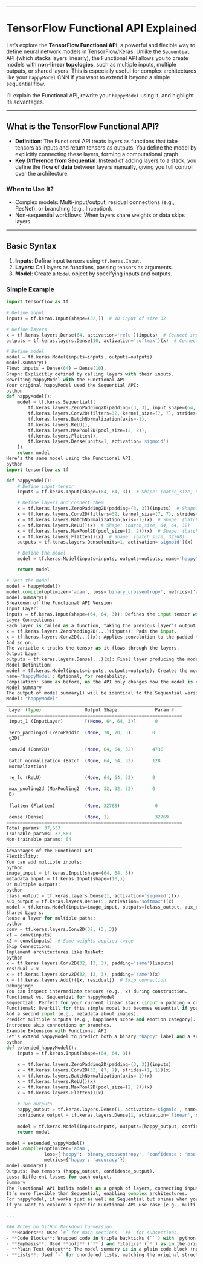 
---
# TensorFlow Functional API Explained

Let’s explore the **TensorFlow Functional API**, a powerful and flexible way to define neural network models in TensorFlow/Keras. Unlike the `Sequential` API (which stacks layers linearly), the Functional API allows you to create models with **non-linear topologies**, such as multiple inputs, multiple outputs, or shared layers. This is especially useful for complex architectures like your `happyModel` CNN if you want to extend it beyond a simple sequential flow.

I’ll explain the Functional API, rewrite your `happyModel` using it, and highlight its advantages.

---

## What is the TensorFlow Functional API?

- **Definition**: The Functional API treats layers as functions that take tensors as inputs and return tensors as outputs. You define the model by explicitly connecting these layers, forming a computational graph.
- **Key Difference from Sequential**: Instead of adding layers to a stack, you define the **flow of data** between layers manually, giving you full control over the architecture.

### When to Use It?

- Complex models: Multi-input/output, residual connections (e.g., ResNet), or branching (e.g., Inception).
- Non-sequential workflows: When layers share weights or data skips layers.

---

## Basic Syntax

1. **Inputs**: Define input tensors using `tf.keras.Input`.
2. **Layers**: Call layers as functions, passing tensors as arguments.
3. **Model**: Create a `Model` object by specifying inputs and outputs.

### Simple Example

```python
import tensorflow as tf

# Define input
inputs = tf.keras.Input(shape=(32,))  # 1D input of size 32

# Define layers
x = tf.keras.layers.Dense(64, activation='relu')(inputs)  # Connect input to Dense
outputs = tf.keras.layers.Dense(10, activation='softmax')(x)  # Connect to output

# Define model
model = tf.keras.Model(inputs=inputs, outputs=outputs)
model.summary()
Flow: inputs → Dense(64) → Dense(10).
Graph: Explicitly defined by calling layers with their inputs.
Rewriting happyModel with the Functional API
Your original happyModel used the Sequential API:
python
def happyModel():
    model = tf.keras.Sequential([
        tf.keras.layers.ZeroPadding2D(padding=(3, 3), input_shape=(64, 64, 3)),
        tf.keras.layers.Conv2D(filters=32, kernel_size=(7, 7), strides=(1, 1)),
        tf.keras.layers.BatchNormalization(axis=-1),
        tf.keras.layers.ReLU(),
        tf.keras.layers.MaxPool2D(pool_size=(2, 2)),
        tf.keras.layers.Flatten(),
        tf.keras.layers.Dense(units=1, activation='sigmoid')
    ])
    return model
Here’s the same model using the Functional API:
python
import tensorflow as tf

def happyModel():
    # Define input tensor
    inputs = tf.keras.Input(shape=(64, 64, 3))  # Shape: (batch_size, 64, 64, 3)

    # Define layers and connect them
    x = tf.keras.layers.ZeroPadding2D(padding=(3, 3))(inputs)  # Shape: (batch_size, 70, 70, 3)
    x = tf.keras.layers.Conv2D(filters=32, kernel_size=(7, 7), strides=(1, 1))(x)  # Shape: (batch_size, 64, 64, 32)
    x = tf.keras.layers.BatchNormalization(axis=-1)(x)  # Shape: (batch_size, 64, 64, 32)
    x = tf.keras.layers.ReLU()(x)  # Shape: (batch_size, 64, 64, 32)
    x = tf.keras.layers.MaxPool2D(pool_size=(2, 2))(x)  # Shape: (batch_size, 32, 32, 32)
    x = tf.keras.layers.Flatten()(x)  # Shape: (batch_size, 32768)
    outputs = tf.keras.layers.Dense(units=1, activation='sigmoid')(x)  # Shape: (batch_size, 1)

    # Define the model
    model = tf.keras.Model(inputs=inputs, outputs=outputs, name='happyModel')

    return model

# Test the model
model = happyModel()
model.compile(optimizer='adam', loss='binary_crossentropy', metrics=['accuracy'])
model.summary()
Breakdown of the Functional API Version
Input Layer:
inputs = tf.keras.Input(shape=(64, 64, 3)): Defines the input tensor with shape (64, 64, 3) (height, width, channels). The batch size is implicit and handled dynamically.
Layer Connections:
Each layer is called as a function, taking the previous layer’s output as input:
x = tf.keras.layers.ZeroPadding2D(...)(inputs): Pads the input.
x = tf.keras.layers.Conv2D(...)(x): Applies convolution to the padded tensor.
And so on.
The variable x tracks the tensor as it flows through the layers.
Output Layer:
outputs = tf.keras.layers.Dense(...)(x): Final layer producing the model’s output.
Model Definition:
model = tf.keras.Model(inputs=inputs, outputs=outputs): Creates the model by specifying the start (inputs) and end (outputs) of the graph.
name='happyModel': Optional, for readability.
Compilation: Same as before, as the API only changes how the model is constructed, not how it’s trained.
Model Summary
The output of model.summary() will be identical to the Sequential version:
Model: "happyModel"
_________________________________________________________________
 Layer (type)                Output Shape              Param #   
=================================================================
 input_1 (InputLayer)        [(None, 64, 64, 3)]       0         
                                                                 
 zero_padding2d (ZeroPaddin  (None, 70, 70, 3)        0         
 g2D)                                                            
                                                                 
 conv2d (Conv2D)             (None, 64, 64, 32)       4736      
                                                                 
 batch_normalization (Batch  (None, 64, 64, 32)       128       
 Normalization)                                                  
                                                                 
 re_lu (ReLU)                (None, 64, 64, 32)       0         
                                                                 
 max_pooling2d (MaxPooling2  (None, 32, 32, 32)       0         
 D)                                                              
                                                                 
 flatten (Flatten)           (None, 32768)             0         
                                                                 
 dense (Dense)               (None, 1)                 32769     
=================================================================
Total params: 37,633
Trainable params: 37,569
Non-trainable params: 64
_________________________________________________________________
Advantages of the Functional API
Flexibility:
You can add multiple inputs:
python
image_input = tf.keras.Input(shape=(64, 64, 3))
metadata_input = tf.keras.Input(shape=(10,))
Or multiple outputs:
python
class_output = tf.keras.layers.Dense(1, activation='sigmoid')(x)
aux_output = tf.keras.layers.Dense(5, activation='softmax')(x)
model = tf.keras.Model(inputs=image_input, outputs=[class_output, aux_output])
Shared Layers:
Reuse a layer for multiple paths:
python
conv = tf.keras.layers.Conv2D(32, (3, 3))
x1 = conv(inputs)
x2 = conv(inputs)  # Same weights applied twice
Skip Connections:
Implement architectures like ResNet:
python
x = tf.keras.layers.Conv2D(32, (3, 3), padding='same')(inputs)
residual = x
x = tf.keras.layers.Conv2D(32, (3, 3), padding='same')(x)
x = tf.keras.layers.Add()([x, residual])  # Skip connection
Debugging:
You can inspect intermediate tensors (e.g., x) during construction.
Functional vs. Sequential for happyModel
Sequential: Perfect for your current linear stack (input → padding → conv → batchnorm → relu → pool → flatten → dense).
Functional: Overkill for this simple model but becomes essential if you want to:
Add a second input (e.g., metadata about images).
Predict multiple outputs (e.g., happiness score and emotion category).
Introduce skip connections or branches.
Example Extension with Functional API
Let’s extend happyModel to predict both a binary "happy" label and a secondary "confidence" output:
python
def extended_happyModel():
    inputs = tf.keras.Input(shape=(64, 64, 3))
    
    x = tf.keras.layers.ZeroPadding2D(padding=(3, 3))(inputs)
    x = tf.keras.layers.Conv2D(32, (7, 7), strides=(1, 1))(x)
    x = tf.keras.layers.BatchNormalization(axis=-1)(x)
    x = tf.keras.layers.ReLU()(x)
    x = tf.keras.layers.MaxPool2D(pool_size=(2, 2))(x)
    x = tf.keras.layers.Flatten()(x)
    
    # Two outputs
    happy_output = tf.keras.layers.Dense(1, activation='sigmoid', name='happy')(x)
    confidence_output = tf.keras.layers.Dense(1, activation='linear', name='confidence')(x)
    
    model = tf.keras.Model(inputs=inputs, outputs=[happy_output, confidence_output])
    return model

model = extended_happyModel()
model.compile(optimizer='adam', 
              loss={'happy': 'binary_crossentropy', 'confidence': 'mse'},
              metrics={'happy': 'accuracy'})
model.summary()
Outputs: Two tensors (happy_output, confidence_output).
Loss: Different losses for each output.
Summary
The Functional API builds models as a graph of layers, connecting inputs to outputs explicitly.
It’s more flexible than Sequential, enabling complex architectures.
For happyModel, it works just as well as Sequential but shines when you need non-linear designs.
If you want to explore a specific Functional API use case (e.g., multi-input, residual connections), let me know, and I’ll tailor an example!

---

### Notes on GitHub Markdown Conversion
- **Headers**: Used `#` for main sections, `##` for subsections.
- **Code Blocks**: Wrapped code in triple backticks (```) with `python` for syntax highlighting.
- **Emphasis**: Used **bold** (`**`) and *italics* (`*`) as in the original.
- **Plain Text Output**: The model summary is in a plain code block (no language specified) to mimic console output.
- **Lists**: Used `-` for unordered lists, matching the original structure.


